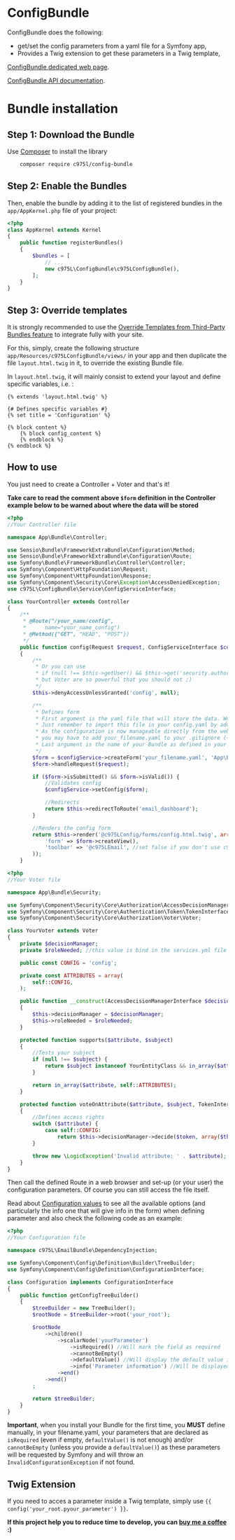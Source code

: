 ConfigBundle
=================

ConfigBundle does the following:

- get/set the config parameters from a yaml file for a Symfony app,
- Provides a Twig extension to get these parameters in a Twig template,

[ConfigBundle dedicated web page](https://975l.com/en/pages/config-bundle).

[ConfigBundle API documentation](https://975l.com/apidoc/c975L/ConfigBundle.html).

Bundle installation
===================

Step 1: Download the Bundle
---------------------------
Use [Composer](https://getcomposer.org) to install the library
```bash
    composer require c975l/config-bundle
```

Step 2: Enable the Bundles
--------------------------
Then, enable the bundle by adding it to the list of registered bundles in the `app/AppKernel.php` file of your project:

```php
<?php
class AppKernel extends Kernel
{
    public function registerBundles()
    {
        $bundles = [
            // ...
            new c975L\ConfigBundle\c975LConfigBundle(),
        ];
    }
}
```

Step 3: Override templates
--------------------------
It is strongly recommended to use the [Override Templates from Third-Party Bundles feature](http://symfony.com/doc/current/templating/overriding.html) to integrate fully with your site.

For this, simply, create the following structure `app/Resources/c975LConfigBundle/views/` in your app and then duplicate the file `layout.html.twig` in it, to override the existing Bundle file.

In `layout.html.twig`, it will mainly consist to extend your layout and define specific variables, i.e. :
```twig
{% extends 'layout.html.twig' %}

{# Defines specific variables #}
{% set title = 'Configuration' %}

{% block content %}
    {% block config_content %}
    {% endblock %}
{% endblock %}
```

How to use
----------

You just need to create a Controller + Voter and that's it!

**Take care to read the comment above `$form` definition in the Controller example below to be warned about where the data will be stored**

```php
<?php
//Your Controller file

namespace App\Bundle\Controller;

use Sensio\Bundle\FrameworkExtraBundle\Configuration\Method;
use Sensio\Bundle\FrameworkExtraBundle\Configuration\Route;
use Symfony\Bundle\FrameworkBundle\Controller\Controller;
use Symfony\Component\HttpFoundation\Request;
use Symfony\Component\HttpFoundation\Response;
use Symfony\Component\Security\Core\Exception\AccessDeniedException;
use c975L\ConfigBundle\Service\ConfigServiceInterface;

class YourController extends Controller
{
    /**
     * @Route("/your_name/config",
     *      name="your_name_config")
     * @Method({"GET", "HEAD", "POST"})
     */
    public function config(Request $request, ConfigServiceInterface $configService)
    {
        /**
         * Or you can use
         * if (null !== $this->getUser() && $this->get('security.authorization_checker')->isGranted('ROLE_ADMIN'))
         * but Voter are so powerful that you should not ;)
         */
        $this->denyAccessUnlessGranted('config', null);

        /**
         * Defines form
         * First argument is the yaml file that will store the data. We advise you to use a separate file, not config.yaml
         * Just remember to import this file in your config.yaml by adding - { resource: your_filename.yaml } at its top
         * As the configuration is now manageable directly from the web,
         * you may have to add your_filename.yaml to your .gitignore (+ .bak as a backup is made when saving)
         * Last argument is the name of your Bundle as defined in your namespace, i.e. c975L\EmailBundle
         */
        $form = $configService->createForm('your_filename.yaml', 'App\Bundle');
        $form->handleRequest($request);

        if ($form->isSubmitted() && $form->isValid()) {
            //Validates config
            $configService->setConfig($form);

            //Redirects
            return $this->redirectToRoute('email_dashboard');
        }

        //Renders the config form
        return $this->render('@c975LConfig/forms/config.html.twig', array(
            'form' => $form->createView(),
            'toolbar' => '@c975LEmail', //set false if you don't use c975L/ToolbarBundle
        ));
    }
```

```php
<?php
//Your Voter file

namespace App\Bundle\Security;

use Symfony\Component\Security\Core\Authorization\AccessDecisionManagerInterface;
use Symfony\Component\Security\Core\Authentication\Token\TokenInterface;
use Symfony\Component\Security\Core\Authorization\Voter\Voter;

class YourVoter extends Voter
{
    private $decisionManager;
    private $roleNeeded; //this value is bind in the services.yml file

    public const CONFIG = 'config';

    private const ATTRIBUTES = array(
        self::CONFIG,
    );

    public function __construct(AccessDecisionManagerInterface $decisionManager, string $roleNeeded)
    {
        $this->decisionManager = $decisionManager;
        $this->roleNeeded = $roleNeeded;
    }

    protected function supports($attribute, $subject)
    {
        //Tests your subject
        if (null !== $subject) {
            return $subject instanceof YourEntityClass && in_array($attribute, self::ATTRIBUTES);
        }

        return in_array($attribute, self::ATTRIBUTES);
    }

    protected function voteOnAttribute($attribute, $subject, TokenInterface $token)
    {
        //Defines access rights
        switch ($attribute) {
            case self::CONFIG:
                return $this->decisionManager->decide($token, array($this->roleNeeded));
        }

        throw new \LogicException('Invalid attribute: ' . $attribute);
    }
}
```

Then call the defined Route in a web browser and set-up (or your user) the configuration parameters. Of course you can still access the file itself.

Read about [Configuration values](https://symfony.com/doc/current/components/config/definition.html) to see all the available options (and particularly the info one that will give info in the form) when defining parameter and also check the following code as an example:

```php
<?php
//Your Configuration file

namespace c975L\EmailBundle\DependencyInjection;

use Symfony\Component\Config\Definition\Builder\TreeBuilder;
use Symfony\Component\Config\Definition\ConfigurationInterface;

class Configuration implements ConfigurationInterface
{
    public function getConfigTreeBuilder()
    {
        $treeBuilder = new TreeBuilder();
        $rootNode = $treeBuilder->root('your_root');

        $rootNode
            ->children()
                ->scalarNode('yourParameter')
                    ->isRequired() //Will mark the field as required
                    ->cannotBeEmpty()
                    ->defaultValue() //Will display the default value in the form and register it in the file.yaml
                    ->info('Parameter information') //Will be displayed in field placeholder + label and field hover + console with config:dump-reference
                ->end()
            ->end()
        ;

        return $treeBuilder;
    }
}

```

**Important**, when you install your Bundle for the first time, you **MUST** define manually, in your filename.yaml, your parameters that are declared as `isRequired` (even if empty, `defaultValue()` is not enough) and/or `cannotBeEmpty` (unless you provide a `defaultValue()`) as these parameters will be requested by Symfony and will throw an `InvalidConfigurationException` if not found.

Twig Extension
--------------
If you need to acces a parameter inside a Twig template, simply use `{{ config('your_root.pyour_parameter') }}`.

**If this project help you to reduce time to develop, you can [buy me a coffee](https://www.buymeacoffee.com/LaurentMarquet) :)**
